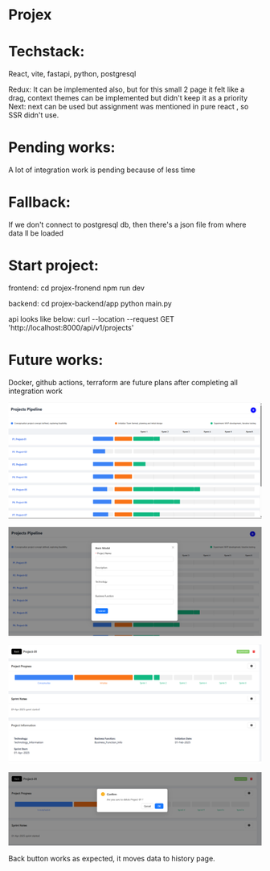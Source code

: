 # Projex
Techstack:
==========================
React, vite, fastapi, python, postgresql

Redux: It can be implemented also, but for this small 2 page it felt like a drag, context themes can be implemented but didn't keep it as a priority
Next: next can be used but assignment was mentioned in pure react , so SSR didn't use.

Pending works:
========================
A lot of integration work is pending because of less time

Fallback:
==========================
If we don't connect to postgresql db, then there's a json file from where data ll be loaded

Start project:
============================
frontend:
    cd projex-fronend
    npm run dev

backend:
    cd projex-backend/app
    python main.py

api looks like below:
    curl --location --request GET 'http://localhost:8000/api/v1/projects'

Future works:
============================
Docker, github actions, terraform are future plans after completing all integration work

![Project Inventory Page](./demo-pages/Inventory_page.png)

![Project Creation Modal](./demo-pages/Add_project_modal.png)

![Project Details Page](./demo-pages/Project_details_page.png)

![Project Deletion Modal](./demo-pages/Project_Deletion_modal.png)

Back button works as expected, it moves data to history page.